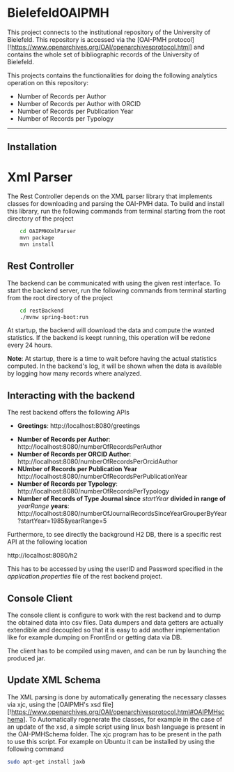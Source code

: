 # BielefeldOAIPMH

This project connects to the institutional repository of the University of Bielefeld. This repository is accessed via the [OAI-PMH protocol][!https://www.openarchives.org/OAI/openarchivesprotocol.html] and contains the whole set of bibliographic records of the University of Bielefeld.

This projects contains the functionalities for doing the following analytics operation on this repository:

* Number of Records per Author
* Number of Records per Author with ORCID
* Number of Records per Publication Year
* Number of Records per Typology
------------

Installation
------------

# Xml Parser
The Rest Controller depends on the XML parser library that implements classes for downloading and parsing the OAI-PMH data.
To build and install this library, run the following commands from terminal starting from the root directory of the project
```bash
    cd OAIPMHXmlParser
    mvn package
    mvn install
```

## Rest Controller
The backend can be communicated with using the given rest interface.
To start the backend server, run the following commands from terminal starting from the root directory of the project
```bash
    cd restBackend
    ./mvnw spring-boot:run
```
At startup, the backend will download the data and compute the wanted statistics.
If the backend is keept running, this operation will be redone every 24 hours.

**Note**: At startup, there is a time to wait before having the actual statistics computed. In the backend's log, it will be shown when the data is available by logging how many records where analyzed.

Interacting with the backend
------------
The rest backend offers the following APIs
+ **Greetings**: http://localhost:8080/greetings
* **Number of Records per Author**: http://localhost:8080/numberOfRecordsPerAuthor
* **Number of Records per ORCID Author**: http://localhost:8080/numberOfRecordsPerOrcidAuthor
* **NUmber of Records per Publication Year** http://localhost:8080/numberOfRecordsPerPublicationYear
* **Number of Records per Typology**: http://localhost:8080/numberOfRecordsPerTypology
* **Number of Records of Type Journal since** *startYear* **divided in range of** *yearRange* **years**: http://localhost:8080/numberOfJournalRecordsSinceYearGrouperByYear?startYear=1985&yearRange=5

Furthermore, to see directly the background H2 DB, there is a specific rest API at the following location

http://localhost:8080/h2

This has to be accessed by using the userID and Password specified in the *application.properties* file of the rest backend project.

## Console Client

The console client is configure to work with the rest backend and to dump the obtained data into csv files. 
Data dumpers and data getters are actually extendible and decoupled so that it is easy to add another implementation like for example dumping on FrontEnd or getting data via DB.

The client has to be compiled using maven, and can be run by launching the produced jar.



## Update XML Schema
The XML parsing is done by automatically generating the necessary classes via xjc, using the [OAIPMH's xsd file][!https://www.openarchives.org/OAI/openarchivesprotocol.html#OAIPMHschema].
To Automatically regenerate the classes, for example in the case of an update of the xsd, a simple script using linux bash language is present in the OAI-PMHSchema folder.
The xjc program has to be present in the path to use this script.
For example on Ubuntu it can be installed by using the following command
```bash
sudo apt-get install jaxb
```
